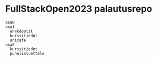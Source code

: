 # FullStackOpen2023 palautusrepo

```
osa0
osa1
  anekdootit
  kurssitiedot
  unicafe
osa2
  kurssitiedot
  puhelinluettelo
```
